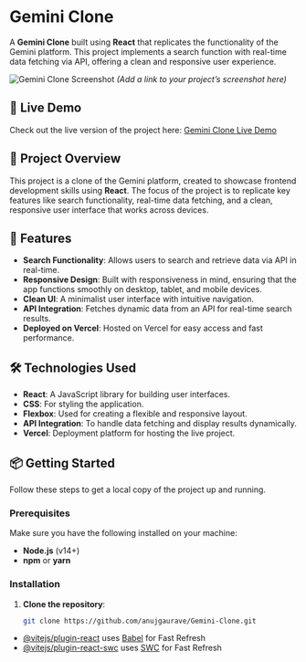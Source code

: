 # Gemini Clone

A **Gemini Clone** built using **React** that replicates the functionality of the Gemini platform. This project implements a search function with real-time data fetching via API, offering a clean and responsive user experience.

![Gemini Clone Screenshot](https://example.com/screenshot.png) *(Add a link to your project’s screenshot here)*

## 🚀 Live Demo

Check out the live version of the project here:
[Gemini Clone Live Demo](https://gemini-by-anuj.vercel.app/)

## 📂 Project Overview

This project is a clone of the Gemini platform, created to showcase frontend development skills using **React**. The focus of the project is to replicate key features like search functionality, real-time data fetching, and a clean, responsive user interface that works across devices.

## 🎯 Features

- **Search Functionality**: Allows users to search and retrieve data via API in real-time.
- **Responsive Design**: Built with responsiveness in mind, ensuring that the app functions smoothly on desktop, tablet, and mobile devices.
- **Clean UI**: A minimalist user interface with intuitive navigation.
- **API Integration**: Fetches dynamic data from an API for real-time search results.
- **Deployed on Vercel**: Hosted on Vercel for easy access and fast performance.

## 🛠️ Technologies Used

- **React**: A JavaScript library for building user interfaces.
- **CSS**: For styling the application.
- **Flexbox**: Used for creating a flexible and responsive layout.
- **API Integration**: To handle data fetching and display results dynamically.
- **Vercel**: Deployment platform for hosting the live project.

## 📦 Getting Started

Follow these steps to get a local copy of the project up and running.

### Prerequisites

Make sure you have the following installed on your machine:

- **Node.js** (v14+)
- **npm** or **yarn**

### Installation

1. **Clone the repository**:
   ```bash
   git clone https://github.com/anujgaurave/Gemini-Clone.git


- [@vitejs/plugin-react](https://github.com/vitejs/vite-plugin-react/blob/main/packages/plugin-react/README.md) uses [Babel](https://babeljs.io/) for Fast Refresh
- [@vitejs/plugin-react-swc](https://github.com/vitejs/vite-plugin-react-swc) uses [SWC](https://swc.rs/) for Fast Refresh

